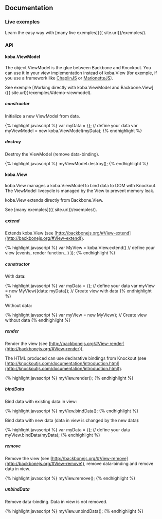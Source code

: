 ## Documentation

### Live exemples

Learn the easy way with [many live exemples]({{ site.url}}/exemples/).

### API

#### koba.ViewModel

The object ViewModel is the glue between Backbone and Knockout.
You can use it in your view implementation instead of koba.View (for exemple, if you use a framework like [ChaplinJS](http://chaplinjs.org/) or [MarionetteJS](http://marionettejs.com/)).

See exemple [Working directly with koba.ViewModel and Backbone.View]({{ site.url}}/exemples/#demo-viewmodel).

##### constructor

Initialize a new ViewModel from data.

{% highlight javascript %}
var myData = {}; // define your data
var myViewModel = new koba.ViewModel(myData);
{% endhighlight %}

##### destroy

Destroy the ViewModel (remove data-binding).

{% highlight javascript %}
myViewModel.destroy();
{% endhighlight %}

#### koba.View

koba.View manages a koba.ViewModel to bind data to DOM with Knockout.
The ViewModel livecycle is managed by the View to prevent memory leak.

koba.View extends directly from Backbone.View.

See [many exemples]({{ site.url}}/exemples/).

##### extend

Extends koba.View (see [http://backbonejs.org/#View-extend](http://backbonejs.org/#View-extend)).

{% highlight javascript %}
var MyView = koba.View.extend({
    // define your view (events, render function...)
});
{% endhighlight %}

##### constructor

With data:

{% highlight javascript %}
var myData = {}; // define your data
var myView = new MyView({data: myData}); // Create view with data
{% endhighlight %}

Without data:

{% highlight javascript %}
var myView = new MyView(); // Create view without data
{% endhighlight %}

##### render

Render the view (see [http://backbonejs.org/#View-render](http://backbonejs.org/#View-render)).

The HTML produced can use declarative bindings from Knockout (see [http://knockoutjs.com/documentation/introduction.html](http://knockoutjs.com/documentation/introduction.html)).

{% highlight javascript %}
myView.render();
{% endhighlight %}

##### bindData

Bind data with existing data in view:

{% highlight javascript %}
myView.bindData();
{% endhighlight %}

Bind data with new data (data in view is changed by the new data):

{% highlight javascript %}
var myData = {}; // define your data
myView.bindData(myData);
{% endhighlight %}

##### remove

Remove the view (see [http://backbonejs.org/#View-remove](http://backbonejs.org/#View-remove)), remove data-binding and remove data in view.

{% highlight javascript %}
myView.remove();
{% endhighlight %}

##### unbindData

Remove data-binding. Data in view is not removed.

{% highlight javascript %}
myView.unbindData();
{% endhighlight %}
